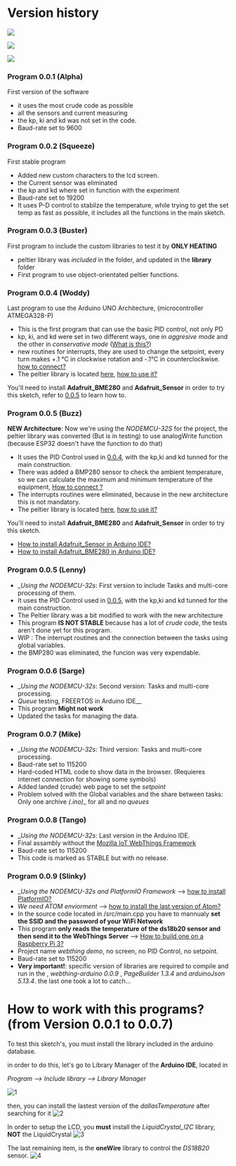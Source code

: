# Version history

<a href="First Version" title="First Version"><img src="https://img.shields.io/badge/first%20version-0.0.1-brightgreen"></a>

<a href="Actual Version" title="Actual Version"><img src="https://img.shields.io/badge/Version-0.0.8-red"></a>

<a href="Beta Version" title="Beta Version"><img src="https://img.shields.io/badge/Beta-0.0.9-green"></a>

### Program 0.0.1 (Alpha)
  First version of the software
  * it uses the most crude code as possible
  * all the sensors and current measuring
  * the kp, ki and kd was not set in the code.
  * Baud-rate set to 9600

### Program 0.0.2 (Squeeze)
  First stable program
  * Added new custom characters to the lcd screen.
  * the Current sensor was eliminated
  * the kp and kd where set in function with the experiment
  * Baud-rate set to 19200
  * It uses P-D control to stabilze the temperature, while trying to get the set temp as fast as possible, it includes all the functions in the main sketch.

### Program 0.0.3 (Buster)
  First program to include the custom libraries to test it by __ONLY HEATING__
  * peltier library was _included_ in the folder, and updated in the __library__ folder
  * First program to use object-orientated peltier functions.

### Program 0.0.4 (Woddy)
  Last program to use the Arduino UNO Architecture, (microcontroller ATMEGA328-P)
  * This is the first program that can use the basic PID control, not only PD
  * kp, ki, and kd were set in two different ways, one in _aggresive mode_ and the other in _conservative mode_ ([What is this?](https://github.com/FOSH-following-demand/thermostatic-water-bath/blob/master/documentation/using/PID_Tunning%20Guide_Rice.pdf))
  * new routines for interrupts, they are used to change the setpoint, every turn makes +.1 °C in clockwise rotation and -.1°C in counterclockwise. [how to connect?](link)
  * The peltier library is located [here](https://github.com/br3ttb/Arduino-PID-Library/), [how to use it?](https://playground.arduino.cc/Code/PIDLibrary/)

  You'll need to install __Adafruit_BME280__ and __Adafruit_Sensor__ in order to try this sketch, refer to [0.0.5](https://github.com/FOSH-following-demand/thermostatic-water-bath/tree/master/software/MCU#program-005) to learn how to.

### Program 0.0.5 (Buzz)
  __NEW Architecture__: Now we're using the _NODEMCU-32S_ for the project, the peltier library was converted (But is in testing) to use
  analogWrite function (because ESP32 doesn't have the function to do that)
  * It uses the PID Control used in [0.0.4](https://github.com/FOSH-following-demand/thermostatic-water-bath/tree/master/software/MCU#program-004), with the kp,ki and kd tunned for the main construction.
  * There was added a BMP280 sensor to check the ambient temperature, so we can calculate the maximum and minimum temperature of the equipment, [How to connect ?](link)
  * The interrupts routines were eliminated, because in the new architecture this is not mandatory.
  * The peltier library is located [here](https://github.com/br3ttb/Arduino-PID-Library/), [how to use it?](https://playground.arduino.cc/Code/PIDLibrary/)

  You'll need to install __Adafruit_BME280__ and __Adafruit_Sensor__ in order to try this sketch.
  * [How to install Adafruit_Sensor in Arduino IDE?](https://www.arduinolibraries.info/libraries/adafruit-unified-sensor)
  * [How to install Adafruit_BME280 in Arduino IDE?](https://learn.adafruit.com/adafruit-bme280-humidity-barometric-pressure-temperature-sensor-breakout/arduino-test#install-adafruit-bme280-library-4-7)

### Program 0.0.5 (Lenny)

  * __Using the _NODEMCU-32s__: First version to include Tasks and multi-core processing of them.
  * It uses the PID Control used in [0.0.5](https://github.com/FOSH-following-demand/thermostatic-water-bath/tree/master/software/MCU#program-005), with the kp,ki and kd tunned for the main construction.
  * The Peltier library was a bit modified to work with the new architecture
  * This program __IS NOT STABLE__ because has a lot of _crude code_, the tests aren't done yet for this program.
  * WIP : The interrupt routines and the connection between the tasks using global variables.
  * the BMP280 was eliminated, the funcion was very expendable.

### Program 0.0.6 (Sarge)
* __Using the _NODEMCU-32s__: Second version: Tasks and multi-core processing.
* _Queue_ testing, FREERTOS in Arduino IDE__
* This program __Might not work__
* Updated the tasks for managing the data.

### Program 0.0.7 (Mike)
* __Using the _NODEMCU-32s__: Third version: Tasks and multi-core processing.
* Baud-rate set to 115200
* Hard-coded HTML code to show data in the browser. (Requieres internet connection for showing some symbols)
* Added landed (crude) web page to set the _setpoint_
* Problem solved with the Global variables and the share between tasks: Only one archive _(.ino)__ for all and _no queues_

### Program 0.0.8 (Tango)
* __Using the _NODEMCU-32s__: Last version in the Arduino IDE.
* Final assambly without the [Mozilla IoT WebThings Framework](https://iot.mozilla.org/)
* Baud-rate set to 115200
* This code is marked as STABLE but with no release.

### Program 0.0.9 (Slinky)
* __Using the _NODEMCU-32s and PlatformIO Framework__ --> [how to install PlatformIO?](https://platformio.org/install/ide?install=atom)
* _We need ATOM enviorment_ --> [how to install the last version of Atom?](https://atom.io/)
* In the source code located in /src/main.cpp you have to mannualy __set the SSID and the password of your WiFi Network__
* This program __only reads the temperature of the ds18b20 sensor and then send it to the WebThings Server__  --> [How to build one on a Raspberry Pi 3?](https://iot.mozilla.org/docs/gateway-getting-started-guide.html)
* Project name _webthing demo_, no screen, no PID Control, no setpoint.
* Baud-rate set to 115200
* __Very important!__: specific version of libraries are required to compile and run in the , _webthing-arduino 0.0.9_ , _PageBuilder 1.3.4_ and _arduinoJson 5.13.4_. the last one took a lot to catch...



# How to work with this programs? (from Version 0.0.1 to 0.0.7)

To test this sketch's, you must install the library included in the arduino database.

in order to do this, let's go to Library Manager of the __Arduino IDE__, located in

_Program --> Include library --> Library Manager_

![1](https://github.com/FOSH-following-demand/thermostatic-wather-bath/blob/master/software/img/1.png)


then, you can install the lastest version of the _dallasTemperature_ after searching for it
![2](https://github.com/FOSH-following-demand/thermostatic-wather-bath/blob/master/software/img/dallas.png)


In order to setup the LCD, you __must__ install the _LiquidCrystal_I2C_ library, __NOT__ the LiquidCrystal
![3](https://github.com/FOSH-following-demand/thermostatic-wather-bath/blob/master/software/img/liquid.png)


The last remaining item, is the __oneWire__ library to control the _DS18B20_ sensor.
![4](https://github.com/FOSH-following-demand/thermostatic-wather-bath/blob/master/software/img/onew.png)
